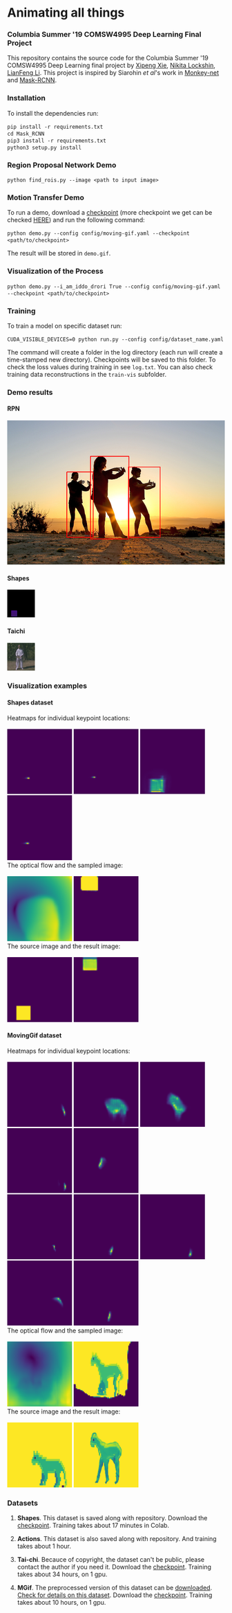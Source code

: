 # Animating all things
### Columbia Summer '19 COMSW4995 Deep Learning Final Project

This repository contains the source code for the Columbia Summer '19 COMSW4995 Deep Learning final project by [Xipeng Xie](https://github.com/Ageneinair), [Nikita Lockshin](https://github.com/Smthri), [LianFeng Li](https://github.com/KnightLian). This project is inspired by Siarohin *et al*'s work in [Monkey-net](http://www.stulyakov.com/papers/monkey-net.html) and [Mask-RCNN](https://github.com/matterport/Mask_RCNN).

### Installation

To install the dependencies run:
```
pip install -r requirements.txt
cd Mask_RCNN
pip3 install -r requirements.txt
python3 setup.py install
```

### Region Proposal Network Demo
```
python find_rois.py --image <path to input image>
```

### Motion Transfer Demo 

To run a demo, download a [checkpoint](https://drive.google.com/file/d/1zR5Wp9iagHG379jsauLyLH_BTQQqatdF/view?usp=sharing) (more checkpoint we get can be checked [HERE](#Datasets)) and run the following command:
```
python demo.py --config config/moving-gif.yaml --checkpoint <path/to/checkpoint>
```
The result will be stored in ```demo.gif```.


### Visualization of the Process
```
python demo.py --i_am_iddo_drori True --config config/moving-gif.yaml --checkpoint <path/to/checkpoint>
```


### Training

To train a model on specific dataset run:
```
CUDA_VISIBLE_DEVICES=0 python run.py --config config/dataset_name.yaml
```
The command will create a folder in the log directory (each run will create a time-stamped new directory).
Checkpoints will be saved to this folder.
To check the loss values during training in see ```log.txt```.
You can also check training data reconstructions in the ```train-vis``` subfolder.


### Demo results

#### RPN
![Screenshot](visual/find_rois.png)

#### Shapes
![Screenshot](visual/demo.gif)

#### Taichi
![Screenshot](visual/taichi-demo.gif)


### Visualization examples
#### Shapes dataset
Heatmaps for individual keypoint locations:\
\
<img src="visual/heat0.png" width="150" height="150">
<img src="visual/heat1.png" width="150" height="150">
<img src="visual/heat2.png" width="150" height="150">
<img src="visual/heat3.png" width="150" height="150">\
The optical flow and the sampled image:\
\
<img src="visual/deform.png" width="150" height="150">
<img src="visual/deformed.png" width="150" height="150">\
The source image and the result image:\
\
<img src="visual/heatsource.png" width = "150" height="150">
<img src="visual/prediction.png" width="150" height="150">

#### MovingGif dataset
Heatmaps for individual keypoint locations:\
\
<img src="visual/mgif_heat0.png" width="150" height="150">
<img src="visual/mgif_heat1.png" width="150" height="150">
<img src="visual/mgif_heat2.png" width="150" height="150">
<img src="visual/mgif_heat3.png" width="150" height="150">
<img src="visual/mgif_heat4.png" width="150" height="150">\
<img src="visual/mgif_heat5.png" width="150" height="150">
<img src="visual/mgif_heat6.png" width="150" height="150">
<img src="visual/mgif_heat7.png" width="150" height="150">
<img src="visual/mgif_heat8.png" width="150" height="150">
<img src="visual/mgif_heat9.png" width="150" height="150">\
The optical flow and the sampled image:\
\
<img src="visual/mgif_deform.png" width="150" height="150">
<img src="visual/mgif_deformed.png" width="150" height="150">\
The source image and the result image:\
\
<img src="visual/mgif_heatsource.png" width="150" height="150">
<img src="visual/mgif_prediction.png" width="150" height="150">


### Datasets

1) **Shapes**. This dataset is saved along with repository. Download the [checkpoint](https://drive.google.com/file/d/108KLShVodN_KxtGUGg9cRJm0lWF0dBkg/view?usp=sharing).
Training takes about 17 minutes in Colab.

2) **Actions**. This dataset is also saved along with repository.
 And training takes about 1 hour.

3) **Tai-chi**. Becauce of copyright, the dataset can't be public, please contact the author if you need it. Download the [checkpoint](https://drive.google.com/file/d/1WTjy6_WLavQOuVO11ZDCmPIN8T4esfu2/view?usp=sharing). Training takes about 34 hours, on 1 gpu.

4) **MGif**. The preprocessed version of this dataset can be [downloaded](https://yadi.sk/d/5VdqLARizmnj3Q).
 [Check for details on this dataset](sup-mat/MGif/README.md). Download the [checkpoint](https://drive.google.com/file/d/1zR5Wp9iagHG379jsauLyLH_BTQQqatdF/view?usp=sharing). Training takes about 10 hours, on 1 gpu.

